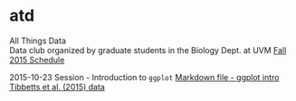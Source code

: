 # atd

All Things Data  
Data club organized by graduate students in the Biology Dept. at UVM
[Fall 2015 Schedule](https://github.com/flopezo/atd/blob/master/atd_schedule.pdf)

2015-10-23 Session - Introduction to `ggplot`
[Markdown file - ggplot intro](https://raw.githubusercontent.com/flopezo/atd/master/intro_to_ggplot.Rmd)  
[Tibbetts et al. (2015) data](https://raw.githubusercontent.com/flopezo/atd/master/Tibbets_et_al_2015_data.csv)
